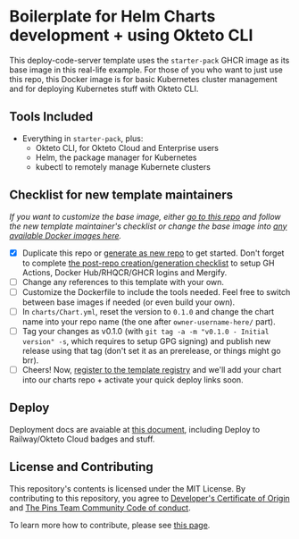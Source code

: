 # Boilerplate for Helm Charts development + using Okteto CLI

This deploy-code-server template uses the `starter-pack` GHCR image as its base image in this real-life example. For those of you who want to just use this repo,
this Docker image is for basic Kubernetes cluster management and for deploying Kubernetes stuff with Okteto CLI.

## Tools Included

* Everything in `starter-pack`, plus:
  * Okteto CLI, for Okteto Cloud and Enterprise users
  * Helm, the package manager for Kubernetes
  * kubectl to remotely manage Kubernete clusters

## Checklist for new template maintainers

_If you want to customize the base image, either [go to this repo](https://github.com/code-server-boilerplates/starter-pack) and follow
the new template maintainer's checklist or change the base image into [any available Docker images here][base-images-list]._

<!-- these links will work soon -->
[base-images-list]: https://csb-docs.community-lores.gq/starter-pack/making-templates-using-base-images#picking-different-image

* [X] Duplicate this repo or [generate as new repo](https://github.com/code-server-boilerplates/starter-pack-as-base-image) to get started.
Don't forget to complete [the post-repo creation/generation checklist](https://cdrs-docs.rtapp.tk/checklists-prc) to setup GH Actions, Docker Hub/RHQCR/GHCR logins and Mergify.
* [ ] Change any references to this template with your own.
* [ ] Customize the Dockerfile to include the tools needed. Feel free to switch between base images if needed (or even build your own).
* [ ] In `charts/Chart.yml`, reset the version to `0.1.0` and change the chart name into your repo name (the one after `owner-username-here/` part).
* [ ] Tag your changes as v0.1.0 (with `git tag -a -m "v0.1.0 - Initial version" -s`, which requires to setup GPG signing) and publish new release using that tag (don't set it as an prerelease, or things might go brr).
* [ ] Cheers! Now, [register to the template registry](https://cdrs-deploy.repohubdev.tk/register) and we'll add your chart into our charts repo + activate your quick deploy links soon.

## Deploy

Deployment docs are avaiable at [this document](/DEPLOY.md), including Deploy to Railway/Okteto Cloud badges and stuff.

## License and Contributing

This repository's contents is licensed under the MIT License.
By contributing to this repository, you agree to
[Developer's Certificate of Origin][dco] and
[The Pins Team Community Code of conduct](CODE_OF_CONDUCT.md).

[dco]: https://developercertificate.org

To learn more how to contribute, please see [this page](CONTRIBUTING.md).

